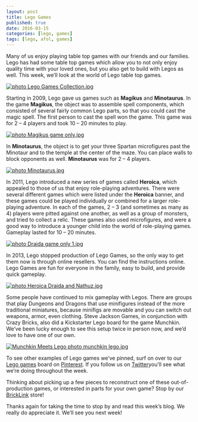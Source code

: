 ```yaml
---
layout: post
title: Lego Games
published: true
date: 2016-03-15
categories: [lego, games]
tags: [lego, afol, games]
---
```


Many of us enjoy playing table top games with our friends and our families.  
Lego has had some table top games which allow you to not only enjoy quality time with your loved ones, but you also get to build with Legos as well.  This week, we’ll look at the world of Lego table top games.

<a href="http://s63.photobucket.com/user/anellas/media/Lego%20Games%20Collection.jpg.html" target="_blank"><img src="http://i63.photobucket.com/albums/h144/anellas/Lego%20Games%20Collection.jpg" border="0" alt=" photo Lego Games Collection.jpg"/></a>

Starting in 2009, Lego gave us games such as **Magikus** and **Minotaurus**.  In the game **Magikus**, the object was to assemble spell components, which consisted of several fairly common Lego parts, so that you could cast the magic spell.  The first person to cast the spell won the game.  This game was for 2 – 4 players and took 10 – 20 minutes to play.  

<a href="http://s63.photobucket.com/user/anellas/media/Magikus%20game%20only.jpg.html" target="_blank"><img src="http://i63.photobucket.com/albums/h144/anellas/Magikus%20game%20only.jpg" border="0" alt=" photo Magikus game only.jpg"/></a>

In **Minotaurus**, the object is to get your three Spartan microfigures past the Minotaur and to the temple at the center of the maze.  You can place walls to block opponents as well.  **Minotaurus** was for 2 – 4 players.

<a href="http://s63.photobucket.com/user/anellas/media/Minotaurus.jpg.html" target="_blank"><img src="http://i63.photobucket.com/albums/h144/anellas/Minotaurus.jpg" border="0" alt=" photo Minotaurus.jpg"/></a>

In 2011, Lego introduced a new series of games called **Heroica**, which appealed to those of us that enjoy role-playing adventures.  There were several different games which were listed under the **Heroica** banner, and these games could be played individually or combined for a larger role-playing adventure.  In each of the games, 2 – 3 (and sometimes as many as 4) players were pitted against one another, as well as a group of monsters, and tried to collect a relic.  These games also used microfigures, and were a good way to introduce a younger child into the world of role-playing games.  Gameplay lasted for 10 – 20 minutes.

<a href="http://s63.photobucket.com/user/anellas/media/Draida%20game%20only%201.jpg.html" target="_blank"><img src="http://i63.photobucket.com/albums/h144/anellas/Draida%20game%20only%201.jpg" border="0" alt=" photo Draida game only 1.jpg"/></a>

In 2013, Lego stopped production of Lego Games, so the only way to get them now is through online resellers.  You can find the instructions online.  Lego Games are fun for everyone in the family, easy to build, and provide quick gameplay.

<a href="http://s63.photobucket.com/user/anellas/media/Heroica%20Draida%20and%20Nathuz.jpg.html" target="_blank"><img src="http://i63.photobucket.com/albums/h144/anellas/Heroica%20Draida%20and%20Nathuz.jpg" border="0" alt=" photo Heroica Draida and Nathuz.jpg"/></a>

Some people have continued to mix gameplay with Legos.  There are groups that play Dungeons and Dragons that use minifigures instead of the more traditional miniatures, because minifigs are movable and you can switch out weapons, armor, even clothing.  Steve Jackson Games, in conjunction with Crazy Bricks, also did a Kickstarter Lego board for the game Munchkin.  We’ve been lucky enough to see this setup twice in person now, and we’d love to have one of our own.

<a href="http://s63.photobucket.com/user/anellas/media/munchkin%20lego.jpg.html" target="_blank"><img src="http://i63.photobucket.com/albums/h144/anellas/munchkin%20lego.jpg" border="0" alt="Munchkin Meets Lego photo munchkin lego.jpg"/></a>

To see other examples of Lego games we’ve pinned, surf on over to our [Lego games]( https://www.pinterest.com/adobebrick/lego-games/) board on [Pinterest]( https://www.pinterest.com/adobebrick/).  If you follow us on [Twitter]( https://twitter.com/AdobeBrick )you’ll see what we’re doing throughout the week.

Thinking about picking up a few pieces to reconstruct one of these out-of-production games, or interested in parts for your own game?  Stop by our [BrickLink]( http://www.bricklink.com/store.asp?p=AdobeBrick) store!  

Thanks again for taking the time to stop by and read this week’s blog.  We really do appreciate it.  We’ll see you next week!



